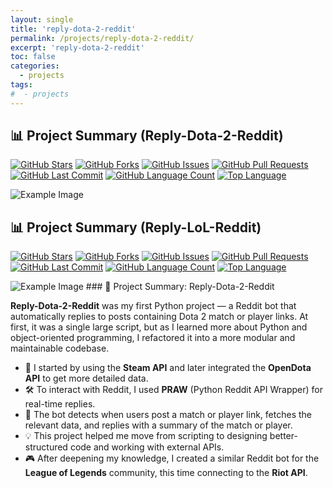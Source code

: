 ```yaml
---
layout: single
title: 'reply-dota-2-reddit'
permalink: /projects/reply-dota-2-reddit/
excerpt: 'reply-dota-2-reddit'
toc: false
categories:
  - projects
tags:
#  - projects
---
```


## 📊 Project Summary (Reply-Dota-2-Reddit)

[![GitHub Stars](https://img.shields.io/github/stars/nntin/Reply-Dota-2-Reddit?style=flat-square)](https://github.com/nntin/Reply-Dota-2-Reddit/stargazers)
[![GitHub Forks](https://img.shields.io/github/forks/nntin/Reply-Dota-2-Reddit?style=flat-square)](https://github.com/nntin/Reply-Dota-2-Reddit/network)
[![GitHub Issues](https://img.shields.io/github/issues/nntin/Reply-Dota-2-Reddit?style=flat-square)](https://github.com/nntin/Reply-Dota-2-Reddit/issues)
[![GitHub Pull Requests](https://img.shields.io/github/issues-pr/nntin/Reply-Dota-2-Reddit?style=flat-square)](https://github.com/nntin/Reply-Dota-2-Reddit/pulls)
[![GitHub Last Commit](https://img.shields.io/github/last-commit/nntin/Reply-Dota-2-Reddit?style=flat-square)](https://github.com/nntin/Reply-Dota-2-Reddit/commits)
[![GitHub Language Count](https://img.shields.io/github/languages/count/nntin/Reply-Dota-2-Reddit?style=flat-square)](https://github.com/nntin/Reply-Dota-2-Reddit)
[![Top Language](https://img.shields.io/github/languages/top/nntin/Reply-Dota-2-Reddit?style=flat-square)](https://github.com/nntin/Reply-Dota-2-Reddit)

<img src="https://i.imgur.com/85COXYH.png" alt="Example Image" />

## 📊 Project Summary (Reply-LoL-Reddit)

[![GitHub Stars](https://img.shields.io/github/stars/nntin/Reply-LoL-Reddit?style=flat-square)](https://github.com/nntin/Reply-LoL-Reddit/stargazers)
[![GitHub Forks](https://img.shields.io/github/forks/nntin/Reply-LoL-Reddit?style=flat-square)](https://github.com/nntin/Reply-LoL-Reddit/network)
[![GitHub Issues](https://img.shields.io/github/issues/nntin/Reply-LoL-Reddit?style=flat-square)](https://github.com/nntin/Reply-LoL-Reddit/issues)
[![GitHub Pull Requests](https://img.shields.io/github/issues-pr/nntin/Reply-LoL-Reddit?style=flat-square)](https://github.com/nntin/Reply-LoL-Reddit/pulls)
[![GitHub Last Commit](https://img.shields.io/github/last-commit/nntin/Reply-LoL-Reddit?style=flat-square)](https://github.com/nntin/Reply-LoL-Reddit/commits)
[![GitHub Language Count](https://img.shields.io/github/languages/count/nntin/Reply-LoL-Reddit?style=flat-square)](https://github.com/nntin/Reply-LoL-Reddit)
[![Top Language](https://img.shields.io/github/languages/top/nntin/Reply-LoL-Reddit?style=flat-square)](https://github.com/nntin/Reply-LoL-Reddit)

<img src="https://i.imgur.com/ZJZkjc0.png" alt="Example Image" />
### 🧠 Project Summary: Reply-Dota-2-Reddit

**Reply-Dota-2-Reddit** was my first Python project — a Reddit bot that automatically replies to posts containing Dota 2 match or player links. At first, it was a single large script, but as I learned more about Python and object-oriented programming, I refactored it into a more modular and maintainable codebase.

- 🔗 I started by using the **Steam API** and later integrated the **OpenDota API** to get more detailed data.
- 🛠️ To interact with Reddit, I used **PRAW** (Python Reddit API Wrapper) for real-time replies.
- 🧾 The bot detects when users post a match or player link, fetches the relevant data, and replies with a summary of the match or player.
- 💡 This project helped me move from scripting to designing better-structured code and working with external APIs.
- 🎮 After deepening my knowledge, I created a similar Reddit bot for the **League of Legends** community, this time connecting to the **Riot API**.
